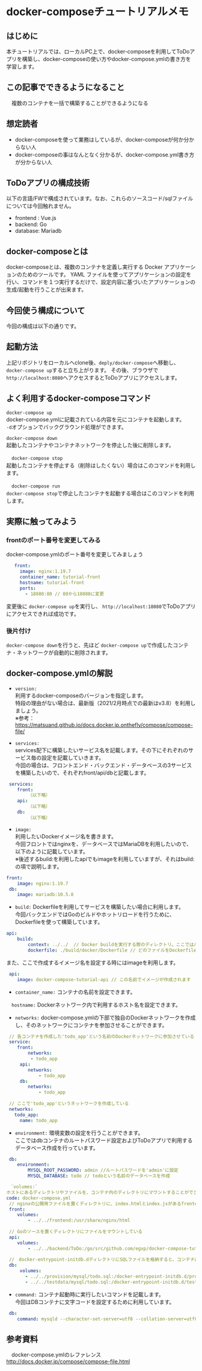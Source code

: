 # docker-composeチュートリアルメモ

## はじめに
本チュートリアルでは、ローカルPC上で、docker-composeを利用してToDoアプリを構築し、docker-composeの使い方やdocker-compose.ymlの書き方を学習します。

## この記事でできるようになること
　複数のコンテナを一括で構築することができるようになる

## 想定読者
 - docker-composeを使って業務はしているが、docker-composeが何か分からない人
 - docker-composeの事はなんとなく分かるが、docker-compose.yml書き方が分からない人

## ToDoアプリの構成技術
以下の言語/FWで構成されています。なお、これらのソースコード/sqlファイルについては今回触れません。 
 - frontend : Vue.js
 - backend: Go
 - database: Mariadb

## docker-composeとは
docker-composeとは、複数のコンテナを定義し実行する Docker アプリケーションのためのツールです。 
YAML ファイルを使ってアプリケーションの設定を行い、コマンドを１つ実行するだけで、設定内容に基づいたアプリケーションの生成/起動を行うことが出来ます。

## 今回使う構成について
今回の構成は以下の通りです。　


## 起動方法
上記リポジトリをローカルへclone後、`deply/docker-compose`へ移動し、`docker-compose up`すると立ち上がります。
その後、ブラウザで `http://localhost:8080`へアクセスするとToDoアプリにアクセスします。

## よく利用するdocker-composeコマンド
 `docker-compose up`  
docker-compose.ymlに記載されている内容を元にコンテナを起動します。  
`-d`オプションでバックグラウンド処理ができます。

 `docker-compose down`  
起動したコンテナやコンテナネットワークを停止した後に削除します。

　`docker-compose stop`  
起動したコンテナを停止する（削除はしたくない）場合はこのコマンドを利用します。

　`docker-compose run`  
`docker-compose stop`で停止したコンテナを起動する場合はこのコマンドを利用します。

## 実際に触ってみよう
### frontのポート番号を変更してみる
docker-compose.ymlのポート番号を変更してみましょう
```yml
   front:
     image: nginx:1.19.7
     container_name: tutorial-front
     hostname: tutorial-front
     ports:
       - 18080:80 // 80から18080に変更
```
変更後に `docker-compose up`を実行し、 `http://localhost:18080`でToDoアプリにアクセスできれば成功です。

### 後片付け
`docker-compose down`を行うと、先ほど `docker-compose up`で作成したコンテナ・ネットワークが自動的に削除されます。


## docker-compose.ymlの解説
- `version: `  
利用するdocker-composeのバージョンを指定します。  
特段の理由がない場合は、最新版（2021/2月時点での最新はv3.8）を利用しましょう。  
※参考：https://matsuand.github.io/docs.docker.jp.onthefly/compose/compose-file/

- `services:`  
services配下に構築したいサービス名を記載します。その下にそれぞれのサービス毎の設定を記載していきます。  
今回の場合は、フロントエンド・バックエンド・データベースの3サービスを構築したいので、それぞれfront/api/dbと記載します。  
```yml
 services:
 	front:
 		（以下略）
 	api:
 		（以下略）
 	db:
 		（以下略）
```

- `image:`  
利用したいDockerイメージ名を書きます。  
今回フロントではnginxを、データベースではMariaDBを利用したいので、以下のように記載しています。  
※後述するbuild:を利用したapiでもimageを利用していますが、それはbuild:の項で説明します。
```yml
front:
 	image: nginx:1.19.7
 db:
  	image: mariadb:10.5.8
```

- `build:`
Dockerfileを利用してサービスを構築したい場合に利用します。  
今回バックエンドではGoのビルドやホットリロードを行うために、Dockerfileを使って構築しています。  
```yml
api:
 	build:
     	context: ../../  // Docker buildを実行する際のディレクトリ。ここではルートディレクトリを設定しています
     	dockerfile: ./build/docker/Dockerfile // どのファイルをDockerfileとするかを設定します
```
また、ここで作成するイメージ名を設定する時にはimageを利用します。
```yml
 api:
 	image: docker-compose-tutorial-api // この名前でイメージが作成されます
```

- `container_name:`
コンテナの名前を設定できます。 

　`hostname:`
Dockerネットワーク内で利用するホスト名を設定できます。  

- `networks:`
docker-compose.ymlの下部で独自のDockerネットワークを作成し、そのネットワークにコンテナを参加させることができます。
```yml
 // 各コンテナを作成した'todo_app'という名前のDockerネットワークに参加させている
 service:
 	front:
 		networks:
         - todo_app
     api:
     	networks:
            - todo_app
     db:
     	networks:
            - todo_app
            
 // ここで'todo_app'というネットワークを作成している
 networks:
   todo_app:
     name: todo_app
```

- `environment:`
環境変数の設定を行うことができます。  
ここではdbコンテナのルートパスワード設定およびToDoアプリで利用するデータベース作成を行っています。  
```yml
 db:
 	environment:
        MYSQL_ROOT_PASSWORD: admin //ルートパスワードを'admin'に設定
        MYSQL_DATABASE: todo // todoという名前のデータベースを作成

　`volumes:`
ホストにあるディレクトリやファイルを、コンテナ内のディレクトリにマウントすることができます。
code: docker-compose.yml
 // nginxの公開用ファイルを置くディレクトリに、index.htmlとindex.jsがあるfrontendフォルダをマウントしている
 front:
 	volumes:
        - ../../frontend:/usr/share/nginx/html
 
 // Goのソースを置くディレクトリにファイルをマウントしている
 api:
 	volumes:
        - ../../backend/ToDo:/go/src/github.com/egxp/docker-compose-tutorial/
  
 //　docker-entrypoint-initdb.dディレクトリにSQLファイルを格納すると、コンテナ起動時に自動実行するので、テーブル作成とテストデータ投入用のSQLファイルをマウントしている
 db:
     volumes:
       - ../../provision/mysql/todo.sql:/docker-entrypoint-initdb.d/provision-todo.sql
       - ../../testdata/mysql/todo.sql:/docker-entrypoint-initdb.d/testdata-todo.sql
```

- `command:`
コンテナ起動時に実行したいコマンドを記載します。  
今回はDBコンテナに文字コードを設定するために利用しています。
```yml
 db:
 	command: mysqld --character-set-server=utf8 --collation-server=utf8_unicode_ci
```

## 参考資料
　docker-compose.ymlのレファレンス
http://docs.docker.jp/compose/compose-file.html